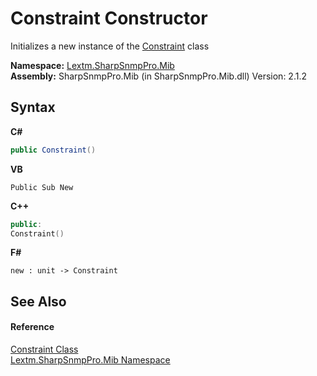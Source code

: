 # Constraint Constructor 
 

Initializes a new instance of the <a href="T_Lextm_SharpSnmpPro_Mib_Constraint">Constraint</a> class

**Namespace:**&nbsp;<a href="N_Lextm_SharpSnmpPro_Mib">Lextm.SharpSnmpPro.Mib</a><br />**Assembly:**&nbsp;SharpSnmpPro.Mib (in SharpSnmpPro.Mib.dll) Version: 2.1.2

## Syntax

**C#**<br />
``` C#
public Constraint()
```

**VB**<br />
``` VB
Public Sub New
```

**C++**<br />
``` C++
public:
Constraint()
```

**F#**<br />
``` F#
new : unit -> Constraint
```


## See Also


#### Reference
<a href="T_Lextm_SharpSnmpPro_Mib_Constraint">Constraint Class</a><br /><a href="N_Lextm_SharpSnmpPro_Mib">Lextm.SharpSnmpPro.Mib Namespace</a><br />